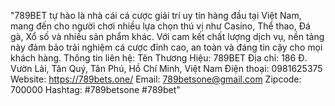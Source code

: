 "789BET tự hào là nhà cái cá cược giải trí uy tín hàng đầu tại Việt Nam, mang đến cho người chơi nhiều lựa chọn thú vị như Casino, Thể thao, Đá gà, Xổ số và nhiều sản phẩm khác. Với cam kết chất lượng dịch vụ, nền tảng này đảm bảo trải nghiệm cá cược đỉnh cao, an toàn và đáng tin cậy cho mọi khách hàng.
Thông tin liên hệ:
Tên Thương Hiệu: 789BET
Địa chỉ: 186 Đ. Vườn Lài, Tân Quý, Tân Phú, Hồ Chí Minh, Việt Nam
Điện thoại: 0981625375
Website: https://789bets.one/
Email: 789betsone@gmail.com
Zipcode: 700000
Hashtag: #789betsone #789bet"